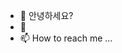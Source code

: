 - 👋 안녕하세요?
- 👀 
- 📫 How to reach me ...

<!---
johyunkang/johyunkang is a ✨ special ✨ repository because its `README.md` (this file) appears on your GitHub profile.
You can click the Preview link to take a look at your changes.
--->
